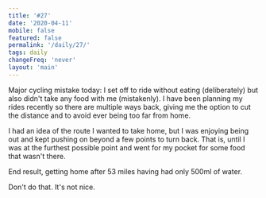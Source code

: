 ```yaml
---
title: '#27'
date: '2020-04-11'
mobile: false
featured: false
permalink: '/daily/27/'
tags: daily
changeFreq: 'never'
layout: 'main'
---
```


Major cycling mistake today: I set off to ride without eating (deliberately) but also didn't take any food with me (mistakenly). I have been planning my rides recently so there are multiple ways back, giving me the option to cut the distance and to avoid ever being too far from home.

I had an idea of the route I wanted to take home, but I was enjoying being out and kept pushing on beyond a few points to turn back. That is, until I was at the furthest possible point and went for my pocket for some food that wasn't there.

End result, getting home after 53 miles having had only 500ml of water.

Don't do that. It's not nice.
